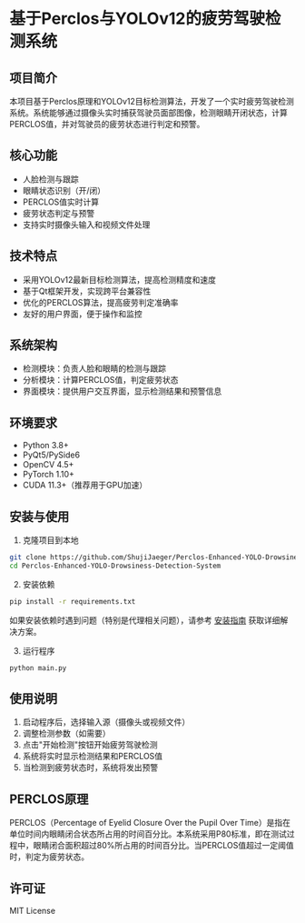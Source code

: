 # 基于Perclos与YOLOv12的疲劳驾驶检测系统

## 项目简介
本项目基于Perclos原理和YOLOv12目标检测算法，开发了一个实时疲劳驾驶检测系统。系统能够通过摄像头实时捕获驾驶员面部图像，检测眼睛开闭状态，计算PERCLOS值，并对驾驶员的疲劳状态进行判定和预警。

## 核心功能
- 人脸检测与跟踪
- 眼睛状态识别（开/闭）
- PERCLOS值实时计算
- 疲劳状态判定与预警
- 支持实时摄像头输入和视频文件处理

## 技术特点
- 采用YOLOv12最新目标检测算法，提高检测精度和速度
- 基于Qt框架开发，实现跨平台兼容性
- 优化的PERCLOS算法，提高疲劳判定准确率
- 友好的用户界面，便于操作和监控

## 系统架构
- 检测模块：负责人脸和眼睛的检测与跟踪
- 分析模块：计算PERCLOS值，判定疲劳状态
- 界面模块：提供用户交互界面，显示检测结果和预警信息

## 环境要求
- Python 3.8+
- PyQt5/PySide6
- OpenCV 4.5+
- PyTorch 1.10+
- CUDA 11.3+（推荐用于GPU加速）

## 安装与使用
1. 克隆项目到本地
```bash
git clone https://github.com/ShujiJaeger/Perclos-Enhanced-YOLO-Drowsiness-Detection-System.git
cd Perclos-Enhanced-YOLO-Drowsiness-Detection-System
```

2. 安装依赖
```bash
pip install -r requirements.txt
```

如果安装依赖时遇到问题（特别是代理相关问题），请参考 [安装指南](./INSTALL_GUIDE.md) 获取详细解决方案。

3. 运行程序
```bash
python main.py
```

## 使用说明
1. 启动程序后，选择输入源（摄像头或视频文件）
2. 调整检测参数（如需要）
3. 点击"开始检测"按钮开始疲劳驾驶检测
4. 系统将实时显示检测结果和PERCLOS值
5. 当检测到疲劳状态时，系统将发出预警

## PERCLOS原理
PERCLOS（Percentage of Eyelid Closure Over the Pupil Over Time）是指在单位时间内眼睛闭合状态所占用的时间百分比。本系统采用P80标准，即在测试过程中，眼睛闭合面积超过80%所占用的时间百分比。当PERCLOS值超过一定阈值时，判定为疲劳状态。

## 许可证
MIT License